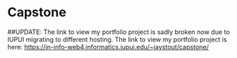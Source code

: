 # Capstone
##UPDATE: The link to view my portfolio project is sadly broken now due to IUPUI migrating to different hosting.
The link to view my portfolio project is here: https://in-info-web4.informatics.iupui.edu/~jaystout/capstone/

